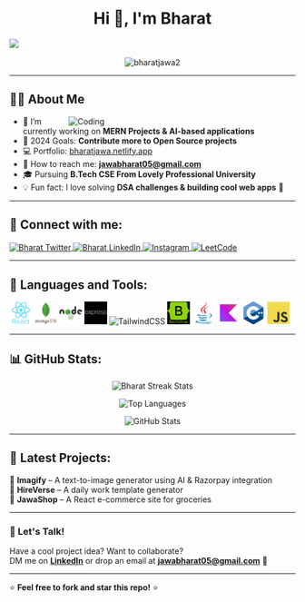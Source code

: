 <h1 align="center">Hi 👋, I'm Bharat</h1>

<p align="left">
  <a href="https://github.com/DenverCoder1/readme-typing-svg">
    <img src="https://readme-typing-svg.herokuapp.com/?lines=A%20Passionate%20Full-Stack%20Developer;Student%20|%20Programmer;Always%20Learning%20New%20Things&center=true&width=500&height=50&color=B75DF7&vCenter=true&size=22">
  </a>
</p>

<p align="center">
  <img src="https://komarev.com/ghpvc/?username=bharatjawa2&label=Profile%20views&color=0e75b6&style=flat" alt="bharatjawa2" />
</p>

---

## 👨‍💻 About Me

<img align="right" alt="Coding" width="400" src="https://camo.githubusercontent.com/4d9f5ecceb711eec6e2018f38a5677dc657c9738d4a65ba3b928c41c0a45b439/68747470733a2f2f6d69726f2e6d656469756d2e636f6d2f6d61782f313336302f302a37513379765349765f7430696f4a2d5a2e676966">

- 🔭 I’m currently working on **MERN Projects & AI-based applications**  
- 🎯 2024 Goals: **Contribute more to Open Source projects**  
- 💻 Portfolio: [bharatjawa.netlify.app](https://bharatjawa.netlify.app/)  
- 📧 How to reach me: **jawabharat05@gmail.com**  
- 🎓 Pursuing **B.Tech CSE From Lovely Professional University**  
- 💡 Fun fact: I love solving **DSA challenges & building cool web apps** 🚀  

---

## 📱 Connect with me:
<p align="left">
  <a href="https://x.com/bharat_jaw91783" target="_blank">
    <img align="center" src="https://raw.githubusercontent.com/rahuldkjain/github-profile-readme-generator/master/src/images/icons/Social/twitter.svg" alt="Bharat Twitter" height="30" width="40"/>
  </a>
  <a href="https://www.linkedin.com/in/bharat-jawa/" target="_blank">
    <img align="center" src="https://raw.githubusercontent.com/rahuldkjain/github-profile-readme-generator/master/src/images/icons/Social/linked-in-alt.svg" alt="Bharat LinkedIn" height="30" width="40"/>
  </a>
  <a href="https://instagram.com/bharat_jawa_" target="_blank">
    <img align="center" src="https://raw.githubusercontent.com/rahuldkjain/github-profile-readme-generator/master/src/images/icons/Social/instagram.svg" alt="Instagram" height="30" width="40"/>
  </a>
  <a href="https://leetcode.com/u/Bharat_Jawa/" target="_blank">
    <img align="center" src="https://raw.githubusercontent.com/rahuldkjain/github-profile-readme-generator/master/src/images/icons/Social/leet-code.svg" alt="LeetCode" height="30" width="40"/>
  </a>
</p>

---

## 🚀 Languages and Tools:

<p align="left">
  <img src="https://raw.githubusercontent.com/devicons/devicon/master/icons/react/react-original-wordmark.svg" alt="React" width="40" height="40"/>
  <img src="https://raw.githubusercontent.com/devicons/devicon/master/icons/mongodb/mongodb-original-wordmark.svg" alt="MongoDB" width="40" height="40"/>
  <img src="https://raw.githubusercontent.com/devicons/devicon/master/icons/nodejs/nodejs-original-wordmark.svg" alt="Node.js" width="40" height="40"/>
  <img src="https://raw.githubusercontent.com/devicons/devicon/master/icons/express/express-original-wordmark.svg" alt="Express" width="40" height="40" style="filter: invert(1);"/>
  <img src="https://www.vectorlogo.zone/logos/tailwindcss/tailwindcss-icon.svg" alt="TailwindCSS" width="40" height="40"/>
  <img src="https://raw.githubusercontent.com/devicons/devicon/master/icons/bootstrap/bootstrap-plain-wordmark.svg" alt="Bootstrap" width="40" height="40" style="filter: invert(1);"/>
  <img src="https://raw.githubusercontent.com/devicons/devicon/master/icons/java/java-original.svg" alt="Java" width="40" height="40"/>
  <img src="https://raw.githubusercontent.com/devicons/devicon/master/icons/kotlin/kotlin-original.svg" alt="Kotlin" width="40" height="40"/>
  <img src="https://raw.githubusercontent.com/devicons/devicon/master/icons/cplusplus/cplusplus-original.svg" alt="C++" width="40" height="40"/>
  <img src="https://raw.githubusercontent.com/devicons/devicon/master/icons/javascript/javascript-original.svg" alt="JavaScript" width="40" height="40"/>
</p>

---

## 📊 GitHub Stats:
<p align="center">
  <img src="https://github-readme-streak-stats.herokuapp.com/?user=bharatjawa2&theme=radical&hide_border=true" alt="Bharat Streak Stats"/>
</p>

<p align="center">
  <img src="https://github-readme-stats.vercel.app/api/top-langs?username=bharatjawa2&show_icons=true&locale=en&layout=compact&theme=radical" alt="Top Languages" />
</p>

<p align="center">
  <img src="https://github-readme-stats.vercel.app/api?username=bharatjawa2&show_icons=true&locale=en&theme=radical" alt="GitHub Stats" />
</p>

---

## 🚀 Latest Projects:

🔹 **Imagify** – A text-to-image generator using AI & Razorpay integration  
🔹 **HireVerse** – A daily work template generator   
🔹 **JawaShop** – A React e-commerce site for groceries  

---

### 💬 Let's Talk!
Have a cool project idea? Want to collaborate?  
DM me on **[LinkedIn](https://www.linkedin.com/in/bharat-jawa/)** or drop an email at **jawabharat05@gmail.com** 🚀  

---

⭐ **Feel free to fork and star this repo!** ⭐
